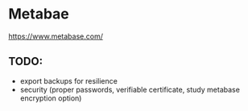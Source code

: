 # Metabae

https://www.metabase.com/

## TODO:
 * export backups for resilience
 * security (proper passwords, verifiable certificate, study metabase encryption option)
